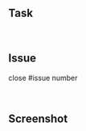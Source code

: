 ## Task

<br />

## Issue

close #issue number

<br />

## Screenshot

<br />

<!-- ### Memo

<br /> -->
